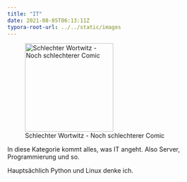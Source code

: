 ```yaml
---
title: "IT"
date: 2021-08-05T06:13:11Z
typora-root-url: ../../static/images
---
```


<figure>  
	<img src="Flüchtlinger_RAM.png" width="200px" alt="Schlechter Wortwitz - Noch schlechterer Comic"> 
	<figcaption>Schlechter Wortwitz - Noch schlechterer Comic</figcaption>
</figure>

In diese Kategorie kommt alles, was IT angeht. Also Server, Programmierung und so. 

Hauptsächlich Python und Linux denke ich.

